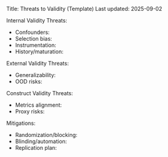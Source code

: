 Title: Threats to Validity (Template)
Last updated: 2025-09-02

Internal Validity Threats:
- Confounders:
- Selection bias:
- Instrumentation:
- History/maturation:

External Validity Threats:
- Generalizability:
- OOD risks:

Construct Validity Threats:
- Metrics alignment:
- Proxy risks:

Mitigations:
- Randomization/blocking:
- Blinding/automation:
- Replication plan:

